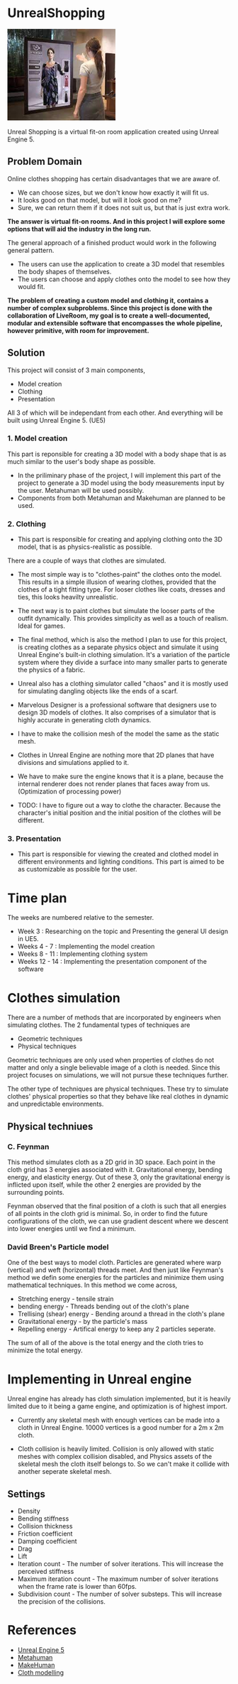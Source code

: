 # UnrealShopping
![Cover](download.jpg)

Unreal Shopping is a virtual fit-on room application created using Unreal Engine 5.

## Problem Domain
Online clothes shopping has certain disadvantages that we are aware of.
* We can choose sizes, but we don't know how exactly it will fit us.
* It looks good on that model, but will it look good on me?
* Sure, we can return them if it does not suit us, but that is just extra work.

__The answer is virtual fit-on rooms. And in this project I will explore some options that will aid the industry in the long run.__

The general approach of a finished product would work in the following general pattern.

* The users can use the application to create a 3D model that resembles the body shapes of themselves.
* The users can choose and apply clothes onto the model to see how they would fit.

__The problem of creating a custom model and clothing it, contains a number of complex subproblems. Since this project is done with the collaboration of LiveRoom, my goal is to create a well-documented, modular and extensible software that encompasses the whole pipeline, however primitive, with room for improvement.__

## Solution

This project will consist of 3 main components,
* Model creation
* Clothing
* Presentation

All 3 of which will be independant from each other. And everything will be built using Unreal Engine 5. (UE5)

### 1. Model creation
This part is reponsible for creating a 3D model with a body shape that is as much similar to the user's body shape as possible.
* In the priliminary phase of the project, I will implement this part of the project to generate a 3D model using the body measurements input by the user. Metahuman will be used possibly.
* Components from both Metahuman and Makehuman are planned to be used.

### 2. Clothing
* This part is responsible for creating and applying clothing onto the 3D model, that is as physics-realistic as possible. 

There are a couple of ways that clothes are simulated.

* The most simple way is to "clothes-paint" the clothes onto the model. This results in a simple illusion of wearing clothes, provided that the clothes of a tight fitting type. For looser clothes like coats, dresses and ties, this looks heavilty unrealistic.

* The next way is to paint clothes but simulate the looser parts of the outfit dynamically. This provides simplicity as well as a touch of realism. Ideal for games.

* The final method, which is also the method I plan to use for this project, is creating clothes as a separate physics object and simulate it using Unreal Engine's built-in clothing simulation. It's a variation of the particle system where they divide a surface into many smaller parts to generate the physics of a fabric.

* Unreal also has a clothing simulator called "chaos" and it is mostly used for simulating dangling objects like the ends of a scarf.

* Marvelous Designer is a professional software that designers use to design 3D models of clothes. It also comprises of a simulator that is highly accurate in generating cloth dynamics.

* I have to make the collision mesh of the model the same as the static mesh.

* Clothes in Unreal Engine are nothing more that 2D planes that have divisions and simulations applied to it.

* We have to make sure the engine knows that it is a plane, because the internal renderer does not render planes that faces away from us. (Optimization of processing power)

* TODO: I have to figure out a way to  clothe the character. Because the character's initial position and the initial position of the clothes will be different. 

### 3. Presentation
* This part is responsible for viewing the created and clothed model in different environments and lighting conditions. This part is aimed to be as customizable as possible for the user.

# Time plan
The weeks are numbered relative to the semester.

* Week 3 : Researching on the topic and Presenting the general UI design in UE5.
* Weeks 4 - 7 : Implementing the model creation
* Weeks 8 - 11 : Implementing clothing system
* Weeks 12 - 14 : Implementing the presentation component of the software

# Clothes simulation

There are a number of methods that are incorporated by engineers when simulating clothes. The 2 fundamental types of techniques are
* Geometric techniques
* Physical techniques

Geometric techniques are only used when properties of clothes do not matter and only a single believable image of a cloth is needed. Since this project focuses on simulations, we will not pursue these techniques further.

The other type of techniques are physical techniques. These try to simulate clothes' physical properties so that they behave like real clothes in dynamic and unpredictable environments.

## Physical techniues

### C. Feynman
This method simulates cloth as a 2D grid in 3D space. Each point in the cloth grid has 3 energies associated with it. Gravitational energy, bending energy, and elasticity energy. Out of these 3, only the gravitational energy is inflicted upon itself, while the other 2 energies are provided by the surrounding points.

Feynman observed that the final position of a cloth is such that all energies of all points in the cloth grid is minimal. So, in order to find the future configurations of the cloth, we can use gradient descent where we descent into lower energies until we find a minimum.

### David Breen's Particle model
One of the best ways to model cloth. Particles are generated where warp (vertical) and weft (horizontal) threads meet. And then just like Feynman's method we defin some energies for the particles and minimize them using mathematical techniques. In this method we come across,

* Stretching energy - tensile strain
* bending energy - Threads bending out of the cloth's plane
* Trellising (shear) energy - Bending around a thread in the cloth's plane
* Gravitational energy - by the particle's mass
* Repelling energy - Artifical energy to keep any 2 particles seperate.

The sum of all of the above is the total energy and the cloth tries to minimize the total energy.

# Implementing in Unreal engine

Unreal engine has already has cloth simulation implemented, but it is heavily limited due to it being a game engine, and optimization is of highest import.

* Currently any skeletal mesh with enough vertices can be made into a cloth in Unreal Engine. 10000 vertices is a good number for a 2m x 2m cloth.

* Cloth collision is heavily limited. Collision is only allowed with static meshes with complex collision disabled, and Physics assets of the skeletal mesh the cloth itself belongs to. So we can't make it collide with another seperate skeletal mesh.

## Settings

* Density
* Bending stiffness
* Collision thickness
* Friction coefficient
* Damping coefficient
* Drag
* Lift
* Iteration count - The number of solver iterations.  This will increase the perceived stiffness
* Maximum iteration count - The maximum number of solver iterations when the frame rate is lower than 60fps.
* Subdivision count - The number of solver substeps.  This will increase the precision of the collisions.

# References

* [Unreal Engine 5](https://www.unrealengine.com/en-US/unreal-engine-5)
* [Metahuman](https://metahuman.unrealengine.com/)
* [MakeHuman](http://www.makehumancommunity.org/)
* [Cloth modelling](https://web.archive.org/web/20070211131507/http://davis.wpi.edu/~matt/courses/cloth/)